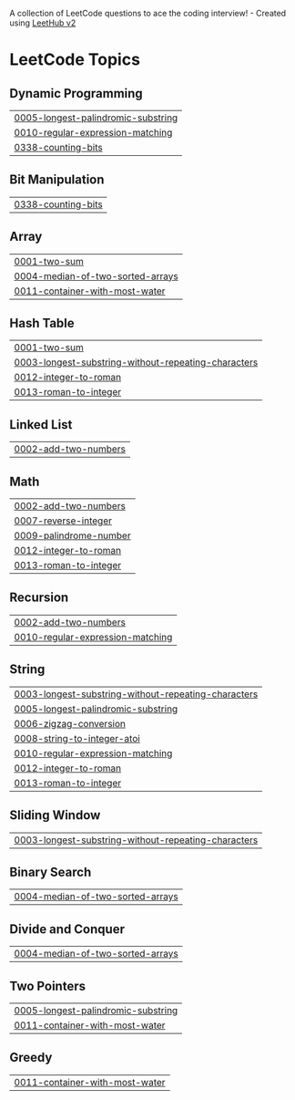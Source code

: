 A collection of LeetCode questions to ace the coding interview! - Created using [LeetHub v2](https://github.com/arunbhardwaj/LeetHub-2.0)
<!---LeetCode Topics Start-->
# LeetCode Topics
## Dynamic Programming
|  |
| ------- |
| [0005-longest-palindromic-substring](https://github.com/Ayushchoudhary0/Leetcode_ayush/tree/master/0005-longest-palindromic-substring) |
| [0010-regular-expression-matching](https://github.com/Ayushchoudhary0/Leetcode_ayush/tree/master/0010-regular-expression-matching) |
| [0338-counting-bits](https://github.com/Ayushchoudhary0/Leetcode_ayush/tree/master/0338-counting-bits) |
## Bit Manipulation
|  |
| ------- |
| [0338-counting-bits](https://github.com/Ayushchoudhary0/Leetcode_ayush/tree/master/0338-counting-bits) |
## Array
|  |
| ------- |
| [0001-two-sum](https://github.com/Ayushchoudhary0/Leetcode_ayush/tree/master/0001-two-sum) |
| [0004-median-of-two-sorted-arrays](https://github.com/Ayushchoudhary0/Leetcode_ayush/tree/master/0004-median-of-two-sorted-arrays) |
| [0011-container-with-most-water](https://github.com/Ayushchoudhary0/Leetcode_ayush/tree/master/0011-container-with-most-water) |
## Hash Table
|  |
| ------- |
| [0001-two-sum](https://github.com/Ayushchoudhary0/Leetcode_ayush/tree/master/0001-two-sum) |
| [0003-longest-substring-without-repeating-characters](https://github.com/Ayushchoudhary0/Leetcode_ayush/tree/master/0003-longest-substring-without-repeating-characters) |
| [0012-integer-to-roman](https://github.com/Ayushchoudhary0/Leetcode_ayush/tree/master/0012-integer-to-roman) |
| [0013-roman-to-integer](https://github.com/Ayushchoudhary0/Leetcode_ayush/tree/master/0013-roman-to-integer) |
## Linked List
|  |
| ------- |
| [0002-add-two-numbers](https://github.com/Ayushchoudhary0/Leetcode_ayush/tree/master/0002-add-two-numbers) |
## Math
|  |
| ------- |
| [0002-add-two-numbers](https://github.com/Ayushchoudhary0/Leetcode_ayush/tree/master/0002-add-two-numbers) |
| [0007-reverse-integer](https://github.com/Ayushchoudhary0/Leetcode_ayush/tree/master/0007-reverse-integer) |
| [0009-palindrome-number](https://github.com/Ayushchoudhary0/Leetcode_ayush/tree/master/0009-palindrome-number) |
| [0012-integer-to-roman](https://github.com/Ayushchoudhary0/Leetcode_ayush/tree/master/0012-integer-to-roman) |
| [0013-roman-to-integer](https://github.com/Ayushchoudhary0/Leetcode_ayush/tree/master/0013-roman-to-integer) |
## Recursion
|  |
| ------- |
| [0002-add-two-numbers](https://github.com/Ayushchoudhary0/Leetcode_ayush/tree/master/0002-add-two-numbers) |
| [0010-regular-expression-matching](https://github.com/Ayushchoudhary0/Leetcode_ayush/tree/master/0010-regular-expression-matching) |
## String
|  |
| ------- |
| [0003-longest-substring-without-repeating-characters](https://github.com/Ayushchoudhary0/Leetcode_ayush/tree/master/0003-longest-substring-without-repeating-characters) |
| [0005-longest-palindromic-substring](https://github.com/Ayushchoudhary0/Leetcode_ayush/tree/master/0005-longest-palindromic-substring) |
| [0006-zigzag-conversion](https://github.com/Ayushchoudhary0/Leetcode_ayush/tree/master/0006-zigzag-conversion) |
| [0008-string-to-integer-atoi](https://github.com/Ayushchoudhary0/Leetcode_ayush/tree/master/0008-string-to-integer-atoi) |
| [0010-regular-expression-matching](https://github.com/Ayushchoudhary0/Leetcode_ayush/tree/master/0010-regular-expression-matching) |
| [0012-integer-to-roman](https://github.com/Ayushchoudhary0/Leetcode_ayush/tree/master/0012-integer-to-roman) |
| [0013-roman-to-integer](https://github.com/Ayushchoudhary0/Leetcode_ayush/tree/master/0013-roman-to-integer) |
## Sliding Window
|  |
| ------- |
| [0003-longest-substring-without-repeating-characters](https://github.com/Ayushchoudhary0/Leetcode_ayush/tree/master/0003-longest-substring-without-repeating-characters) |
## Binary Search
|  |
| ------- |
| [0004-median-of-two-sorted-arrays](https://github.com/Ayushchoudhary0/Leetcode_ayush/tree/master/0004-median-of-two-sorted-arrays) |
## Divide and Conquer
|  |
| ------- |
| [0004-median-of-two-sorted-arrays](https://github.com/Ayushchoudhary0/Leetcode_ayush/tree/master/0004-median-of-two-sorted-arrays) |
## Two Pointers
|  |
| ------- |
| [0005-longest-palindromic-substring](https://github.com/Ayushchoudhary0/Leetcode_ayush/tree/master/0005-longest-palindromic-substring) |
| [0011-container-with-most-water](https://github.com/Ayushchoudhary0/Leetcode_ayush/tree/master/0011-container-with-most-water) |
## Greedy
|  |
| ------- |
| [0011-container-with-most-water](https://github.com/Ayushchoudhary0/Leetcode_ayush/tree/master/0011-container-with-most-water) |
<!---LeetCode Topics End-->